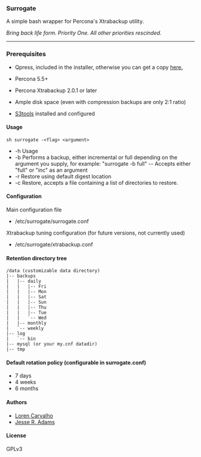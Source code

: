 ### Surrogate

A simple bash wrapper for Percona's Xtrabackup utility.

_Bring back life form. Priority One. All other priorities rescinded._

----

### Prerequisites

- Qpress, included in the installer, otherwise you can get a copy [here.](http://www.quicklz.com/qpress-11-linux-x64.tar)

- Percona 5.5+
- Percona Xtrabackup 2.0.1 or later
- Ample disk space (even with compression backups are only 2:1 ratio)
- [S3tools](http://s3tools.org/s3cmd) installed and configured

#### Usage

`sh surrogate -<flag> <argument>`

- -h	Usage
- -b	Performs a backup, either incremental or full depending on the argument you supply, for example: "surrogate -b full"
--	Accepts either "full" or "inc" as an argument
- -r  Restore using default digest location
- -c  Restore, accepts a file containing a list of directories to restore.


#### Configuration

Main configuration file
- /etc/surrogate/surrogate.conf

Xtrabackup tuning configuration (for future versions, not currently used)
- /etc/surrogate/xtrabackup.conf

#### Retention directory tree 

    /data (customizable data directory)
    |-- backups
    |   |-- daily
    |   |   |-- Fri
    |   |   |-- Mon
    |   |   |-- Sat
    |   |   |-- Sun
    |   |   |-- Thu
    |   |   |-- Tue
    |   |   `-- Wed
    |   |-- monthly
    |   `-- weekly
    |-- log
    |   `-- bin
    |-- mysql (or your my.cnf datadir)
    |-- tmp

#### Default rotation policy (configurable in surrogate.conf)

- 7 days
- 4 weeks
- 6 months

#### Authors

- [Loren Carvalho](https://github.com/sixninetynine)
- [Jesse R. Adams](https://github.com/jesseadams)

#### License

GPLv3

